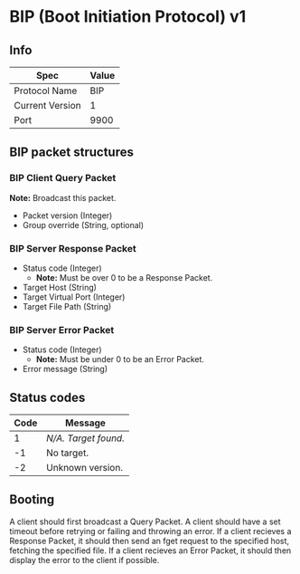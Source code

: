 # BIP (Boot Initiation Protocol) v1

## Info
| Spec | Value|
| --- | --- |
| Protocol Name | BIP |
| Current Version | 1 |
| Port | 9900 |

## BIP packet structures
### BIP Client Query Packet
**Note:** Broadcast this packet.
* Packet version (Integer)
* Group override (String, optional)

### BIP Server Response Packet
* Status code (Integer)
  * **Note:** Must be over 0 to be a Response Packet.
* Target Host (String)
* Target Virtual Port (Integer)
* Target File Path (String)

### BIP Server Error Packet
* Status code (Integer)
  * **Note:** Must be under 0 to be an Error Packet.
* Error message (String)

## Status codes
| Code | Message |
| ---- | ------- |
| 1    | _N/A. Target found._ |
| -1   | No target. |
| -2   | Unknown version. |

## Booting
A client should first broadcast a Query Packet. A client should have a set timeout before retrying or failing and throwing an error.
If a client recieves a Response Packet, it should then send an fget request to the specified host, fetching the specified file.
If a client recieves an Error Packet, it should then display the error to the client if possible.
